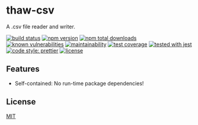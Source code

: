# thaw-csv
A .csv file reader and writer.

[![build status](https://secure.travis-ci.org/tom-weatherhead/thaw-csv.svg)](https://travis-ci.org/tom-weatherhead/thaw-csv)
[![npm version](https://img.shields.io/npm/v/thaw-csv.svg)](https://www.npmjs.com/package/thaw-csv)
[![npm total downloads](https://img.shields.io/npm/dt/thaw-csv.svg)](https://www.npmjs.com/package/thaw-csv)
[![known vulnerabilities](https://snyk.io/test/github/tom-weatherhead/thaw-csv/badge.svg?targetFile=package.json&package-lock.json)](https://snyk.io/test/github/tom-weatherhead/thaw-csv?targetFile=package.json&package-lock.json)
[![maintainability](https://api.codeclimate.com/v1/badges/0123456789abcdef0123/maintainability)](https://codeclimate.com/github/tom-weatherhead/thaw-csv/maintainability)
[![test coverage](https://api.codeclimate.com/v1/badges/0123456789abcdef0123/test_coverage)](https://codeclimate.com/github/tom-weatherhead/thaw-csv/test_coverage)
[![tested with jest](https://img.shields.io/badge/tested_with-jest-99424f.svg)](https://github.com/facebook/jest)
[![code style: prettier](https://img.shields.io/badge/code_style-prettier-ff69b4.svg?style=flat-square)](https://github.com/prettier/prettier)
[![license](https://img.shields.io/github/license/mashape/apistatus.svg)](https://github.com/tom-weatherhead/thaw-csv/blob/master/LICENSE)

## Features

- Self-contained: No run-time package dependencies!

## License
[MIT](https://choosealicense.com/licenses/mit/)
